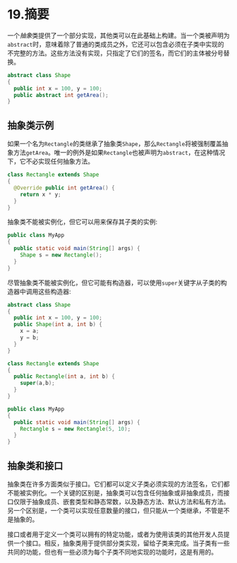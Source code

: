 # 19.摘要

一个*抽象*类提供了一个部分实现，其他类可以在此基础上构建。当一个类被声明为`abstract`时，意味着除了普通的类成员之外，它还可以包含必须在子类中实现的不完整的方法。这些方法没有实现，只指定了它们的签名，而它们的主体被分号替换。

```java
abstract class Shape
{
  public int x = 100, y = 100;
  public abstract int getArea();
}

```

## 抽象类示例

如果一个名为`Rectangle`的类继承了抽象类`Shape`，那么`Rectangle`将被强制覆盖抽象方法`getArea`。唯一的例外是如果`Rectangle`也被声明为`abstract`，在这种情况下，它不必实现任何抽象方法。

```java
class Rectangle extends Shape
{
  @Override public int getArea() {
    return x * y;
  }
}

```

抽象类不能被实例化，但它可以用来保存其子类的实例:

```java
public class MyApp
{
  public static void main(String[] args) {
    Shape s = new Rectangle();
  }
}

```

尽管抽象类不能被实例化，但它可能有构造器，可以使用`super`关键字从子类的构造器中调用这些构造器:

```java
abstract class Shape
{
  public int x = 100, y = 100;
  public Shape(int a, int b) {
    x = a;
    y = b;
  }
}

class Rectangle extends Shape
{
  public Rectangle(int a, int b) {
    super(a,b);
  }
}

public class MyApp
{
  public static void main(String[] args) {
    Rectangle s = new Rectangle(5, 10);
  }
}

```

## 抽象类和接口

抽象类在许多方面类似于接口。它们都可以定义子类必须实现的方法签名，它们都不能被实例化。一个关键的区别是，抽象类可以包含任何抽象或非抽象成员，而接口仅限于抽象成员、嵌套类型和静态常数，以及静态方法、默认方法和私有方法。另一个区别是，一个类可以实现任意数量的接口，但只能从一个类继承，不管是不是抽象的。

接口或者用于定义一个类可以拥有的特定功能，或者为使用该类的其他开发人员提供一个接口。相反，抽象类用于提供部分类实现，留给子类来完成。当子类有一些共同的功能，但也有一些必须为每个子类不同地实现的功能时，这是有用的。